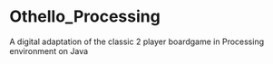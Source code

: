 # Othello_Processing
A digital adaptation of the classic 2 player boardgame in Processing environment on Java
